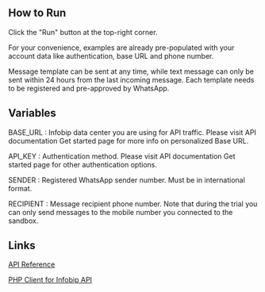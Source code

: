 ## How to Run

Click the "Run" button at the top-right corner.

For your convenience, examples are already pre-populated with your account data like authentication, base URL and phone number.

Message template can be sent at any time, while text message can only be sent within 24 hours from the last incoming message.
Each template needs to be registered and pre-approved by WhatsApp.

## Variables

BASE_URL : Infobip data center you are using for API traffic. Please visit API documentation Get started page for more info on personalized Base URL.

API_KEY : Authentication method. Please visit API documentation Get started page for other authentication options.

SENDER : Registered WhatsApp sender number. Must be in international format.

RECIPIENT : Message recipient phone number. Note that during the trial you can only send messages to the mobile number you connected to the sandbox.

## Links

[API Reference](https://www.infobip.com/docs/api)

[PHP Client for Infobip API](https://github.com/infobip/infobip-api-php-client)
